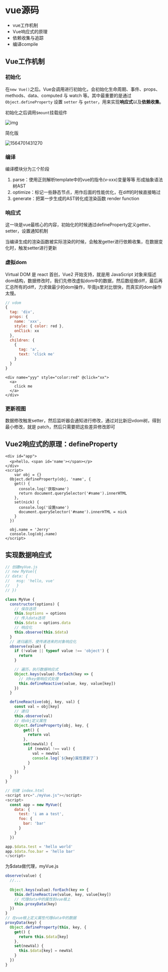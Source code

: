 # vue源码

- vue工作机制
- Vue响应式的原理
- 依赖收集与追踪
- 编译compile

## Vue工作机制

### 初始化

在`new Vue()`之后。Vue会调用进行初始化，会初始化生命周期、事件、props、methods、data、computed 与 watch 等。其中最重要的是通过 `Object.defineProperty` 设置 `setter` 与 `getter`，用来实现**响应式**以及**依赖收集**。

初始化之后调用`$mount`挂载组件

![img](https://user-gold-cdn.xitu.io/2017/12/19/1606e7eaa2a664e8?imageslim)

简化版

![1564701431270](./img/简化版原理图.png)

### 编译

编译模块分为三个阶段

1. parse：使用正则解析template中的vue的指令(v-xxx)变量等等 形成抽象语法树AST
2. optimize：标记一些静态节点，用作后面的性能优化，在diff的时候直接略过
3. generate：把第一步生成的AST转化成渲染函数 render function

### 响应式

这一块是vue最核心的内容，初始化的时候通过defineProperty定义getter、setter，设置通知机制

当编译生成的渲染函数被实际渲染的时候，会触发getter进行依赖收集，在数据变化时，触发setter进行更新

### 虚拟dom

Virtual DOM 是 react 首创，Vue2 开始支持，就是用 JavaScript 对象来描述dom结构，数据修改时，我们先修改虚拟dom中的数据，然后数组做diff，最后再汇总所有的diff，力求做最少的dom操作，毕竟js里对比很快，而真实的dom操作太慢。

```js
// vdom
{
  tag: 'div',
  props: {
    name: 'xxx',
    style: { color: red },
    onClick: xx
  },
  children: {
    {
      tag: 'a',
      text: 'click me'
    }
  }
}
```

```vue
<div name="yyy" style="color:red" @click="xx">
  <a>
  	click me
  </a>
</div>
```

### 更新视图

数据修改触发setter，然后监听器会通知进行修改，通过对比新旧vdom树，得到最小修改，就是 patch，然后只需要把这些差异修改即可

## Vue2响应式的原理：defineProperty

```vue
<div id="app">
  <p>hello，<span id='name'></span></p>
</div>
<script>
	var obj = {}
  Object.defineProperty(obj, 'name', {
    get() {
      console.log('获取name')
      return document.querySelector('#name').innerHTML
    },
    set(nick) {
      console.log('设置name')
      document.querySelector('#name').innerHTML = nick
    }
  })
  
  obj.name = 'Jerry'
  console.log(obj.name)
</script>
```

## 实现数据响应式

```js
// 创建myVue.js
// new MyVue({
// data: {
//   msg: 'hello, vue'
//   }
// })

class MyVue {
  constructor(options) {
    // 保存选项
    this.$options = options
    // 传入data选项
    this.$data = options.data
    // 响应化
    this.observe(this.$data)
  }
  // 递归遍历，使传递进来的对象响应化
  observe(value) {
    if (!value || typeof value !== 'object') {
      return 
    }

    // 遍历，执行数据响应式
    Object.keys(value).forEach(key => {
      // 对key做响应式处理
      this.defineReactive(value, key, value[key])
    })
  }

  defineReactive(obj, key, val) {
    const val = obj[key]
    // 递归
    this.observe(val)
    // 给obj定义属性
    Object.defineProperty(obj, key, {
        get() {
          return val
        },
        set(newVal) {
          if (newVal !== val) {
            val = newVal
            console.log(`${key}属性更新了`)
          }
        }
    })
  }
} 

// 创建 index.html
<script src="./myVue.js"></script>
<script>
  const app = new MyVue({
    data: {
      test: 'i am a test',
      foo: {
        bar: 'bar'
      }
    }
  })

app.$data.test = 'hello world'
app.$data.foo.bar = 'hello bar'
</script>
```

为$data做代理，myVue.js

```js
observe(value) {
  //...
  
  Object.keys(value).forEach(key => {
    this.defineReactive(value, key, value[key])
    // 代理data中的属性到vue根上
    this.proxyData(key)
  })
}
// 在vue根上定义属性代理data中的数据
proxyData(key) {
  Object.defineProperty(this, key, {
    get() {
      return this.$data[key]
    },
    set(newVal) {
      this.$data[key] = newVal
    }
  })
}

```



